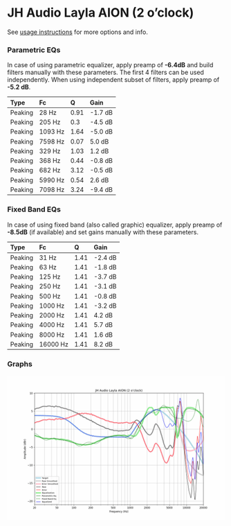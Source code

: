 # JH Audio Layla AION (2 o’clock)
See [usage instructions](https://github.com/jaakkopasanen/AutoEq#usage) for more options and info.

### Parametric EQs
In case of using parametric equalizer, apply preamp of **-6.4dB** and build filters manually
with these parameters. The first 4 filters can be used independently.
When using independent subset of filters, apply preamp of **-5.2 dB**.

| Type    | Fc      |    Q | Gain    |
|:--------|:--------|:-----|:--------|
| Peaking | 28 Hz   | 0.91 | -1.7 dB |
| Peaking | 205 Hz  | 0.3  | -4.5 dB |
| Peaking | 1093 Hz | 1.64 | -5.0 dB |
| Peaking | 7598 Hz | 0.07 | 5.0 dB  |
| Peaking | 329 Hz  | 1.03 | 1.2 dB  |
| Peaking | 368 Hz  | 0.44 | -0.8 dB |
| Peaking | 682 Hz  | 3.12 | -0.5 dB |
| Peaking | 5990 Hz | 0.54 | 2.6 dB  |
| Peaking | 7098 Hz | 3.24 | -9.4 dB |

### Fixed Band EQs
In case of using fixed band (also called graphic) equalizer, apply preamp of **-8.5dB**
(if available) and set gains manually with these parameters.

| Type    | Fc       |    Q | Gain    |
|:--------|:---------|:-----|:--------|
| Peaking | 31 Hz    | 1.41 | -2.4 dB |
| Peaking | 63 Hz    | 1.41 | -1.8 dB |
| Peaking | 125 Hz   | 1.41 | -3.7 dB |
| Peaking | 250 Hz   | 1.41 | -3.1 dB |
| Peaking | 500 Hz   | 1.41 | -0.8 dB |
| Peaking | 1000 Hz  | 1.41 | -3.2 dB |
| Peaking | 2000 Hz  | 1.41 | 4.2 dB  |
| Peaking | 4000 Hz  | 1.41 | 5.7 dB  |
| Peaking | 8000 Hz  | 1.41 | 1.6 dB  |
| Peaking | 16000 Hz | 1.41 | 8.2 dB  |

### Graphs
![](./JH%20Audio%20Layla%20AION%20(2%20o%E2%80%99clock).png)